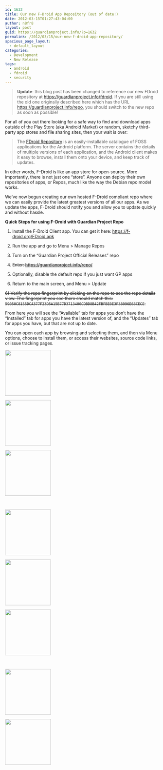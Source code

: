 ```yaml
---
id: 1632
title: Our new F-Droid App Repository (out of date!)
date: 2012-03-15T01:27:43-04:00
author: n8fr8
layout: post
guid: https://guardianproject.info/?p=1632
permalink: /2012/03/15/our-new-f-droid-app-repository/
spacious_page_layout:
  - default_layout
categories:
  - Development
  - New Release
tags:
  - android
  - fdroid
  - security
---
```

> **Update**: this blog post has been changed to reference our new FDroid repository at <a href="https://guardianproject.info/fdroid" target="_blank">https://guardianproject.info/fdroid</a>. If you are still using the old one originally described here which has the URL https://guardianproject.info/repo, you should switch to the new repo as soon as possible!

For all of you out there looking for a safe way to find and download apps outside of the Play Store (aka Android Market) or random, sketchy third-party app stores and file sharing sites, then your wait is over:

> The [FDroid Repository](http://f-droid.org) is an easily-installable catalogue of FOSS applications for the Android platform. The server contains the details of multiple versions of each application, and the Android client makes it easy to browse, install them onto your device, and keep track of updates.

In other words, F-Droid is like an app store for open-source. More importantly, there is not just one &#8220;store&#8221;. Anyone can deploy their own repositories of apps, or Repos, much like the way the Debian repo model works.

We&#8217;ve now begun creating our own hosted F-Droid compliant repo where we can easily provide the latest greatest versions of all our apps. As we update the apps, F-Droid should notify you and allow you to update quickly and without hassle.

**Quick Steps for using F-Droid with Guardian Project Repo**

1) Install the F-Droid Client app. You can get it here: <https://f-droid.org/FDroid.apk>

2) Run the app and go to Menu > Manage Repos

3) Turn on the &#8220;Guardian Project Official Releases&#8221; repo

3) <del datetime="2015-02-24T16:10:07+00:00">Enter: https://guardianproject.info/repo/</del>

4) Optionally, disable the default repo if you just want GP apps

5) Return to the main screen, and Menu > Update

<del datetime="2015-02-24T16:10:07+00:00">6) Verify the repo fingerprint by clicking on the repo to see the repo details view. The fingerprint you see there should match this: <code>59050C8155DCA377F23D5A15B77D3713400CDBD8B42FBFBE0E3F38096E68CECE</code>. </del>

From here you will see the &#8220;Available&#8221; tab for apps you don&#8217;t have the &#8220;Installed&#8221; tab for apps you have the latest version of, and the &#8220;Updates&#8221; tab for apps you have, but that are not up to date.

You can open each app by browsing and selecting them, and then via Menu options, choose to install them, or access their websites, source code links, or issue tracking pages.

<div id='gallery-6' class='gallery galleryid-1632 gallery-columns-3 gallery-size-thumbnail'>
  <dl class='gallery-item'>
    <dt class='gallery-icon portrait'>
      <a href='http://guardianproject.info/wp-content/uploads/2012/03/cats.png'><img width="150" height="150" src="http://guardianproject.info/wp-content/uploads/2012/03/cats-150x150.png" class="attachment-thumbnail size-thumbnail" alt="" /></a>
    </dt>
  </dl>
  
  <dl class='gallery-item'>
    <dt class='gallery-icon portrait'>
      <a href='http://guardianproject.info/wp-content/uploads/2012/03/device-2012-03-15-110254.png'><img width="150" height="150" src="http://guardianproject.info/wp-content/uploads/2012/03/device-2012-03-15-110254-150x150.png" class="attachment-thumbnail size-thumbnail" alt="" /></a>
    </dt>
  </dl>
  
  <dl class='gallery-item'>
    <dt class='gallery-icon portrait'>
      <a href='http://guardianproject.info/wp-content/uploads/2012/03/device-2012-03-15-110305.png'><img width="150" height="150" src="http://guardianproject.info/wp-content/uploads/2012/03/device-2012-03-15-110305-150x150.png" class="attachment-thumbnail size-thumbnail" alt="" /></a>
    </dt>
  </dl>
  
  <br style="clear: both" />
  
  <dl class='gallery-item'>
    <dt class='gallery-icon portrait'>
      <a href='http://guardianproject.info/wp-content/uploads/2012/03/device-2012-03-15-110320.png'><img width="150" height="150" src="http://guardianproject.info/wp-content/uploads/2012/03/device-2012-03-15-110320-150x150.png" class="attachment-thumbnail size-thumbnail" alt="" /></a>
    </dt>
  </dl>
  
  <dl class='gallery-item'>
    <dt class='gallery-icon portrait'>
      <a href='http://guardianproject.info/wp-content/uploads/2012/03/device-2012-03-15-110341.png'><img width="150" height="150" src="http://guardianproject.info/wp-content/uploads/2012/03/device-2012-03-15-110341-150x150.png" class="attachment-thumbnail size-thumbnail" alt="" /></a>
    </dt>
  </dl>
  
  <dl class='gallery-item'>
    <dt class='gallery-icon portrait'>
      <a href='http://guardianproject.info/wp-content/uploads/2012/03/device-2012-03-15-110351.png'><img width="150" height="150" src="http://guardianproject.info/wp-content/uploads/2012/03/device-2012-03-15-110351-150x150.png" class="attachment-thumbnail size-thumbnail" alt="" /></a>
    </dt>
  </dl>
  
  <br style="clear: both" />
  
  <dl class='gallery-item'>
    <dt class='gallery-icon portrait'>
      <a href='http://guardianproject.info/wp-content/uploads/2012/03/device-2012-03-15-110404.png'><img width="150" height="150" src="http://guardianproject.info/wp-content/uploads/2012/03/device-2012-03-15-110404-150x150.png" class="attachment-thumbnail size-thumbnail" alt="" /></a>
    </dt>
  </dl>
  
  <dl class='gallery-item'>
    <dt class='gallery-icon portrait'>
      <a href='http://guardianproject.info/wp-content/uploads/2012/03/device-2012-03-15-110434.png'><img width="150" height="150" src="http://guardianproject.info/wp-content/uploads/2012/03/device-2012-03-15-110434-150x150.png" class="attachment-thumbnail size-thumbnail" alt="" /></a>
    </dt>
  </dl>
  
  <br style='clear: both' />
</div>